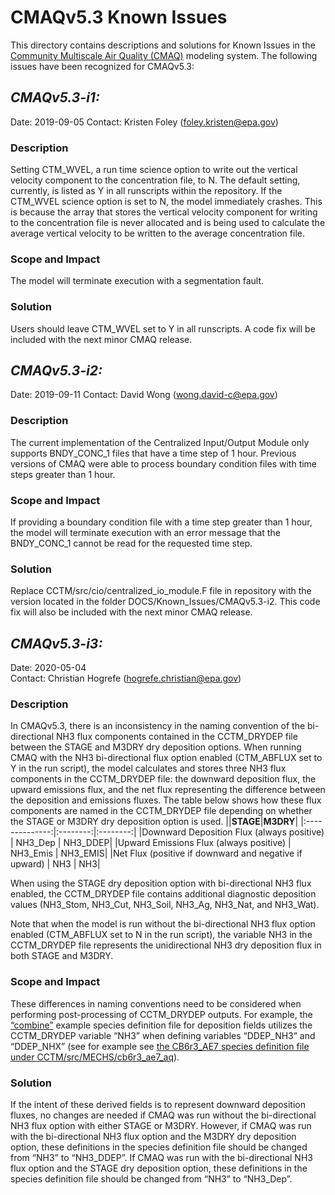 CMAQv5.3 Known Issues
=====================

This directory contains descriptions and solutions for Known Issues in the [Community Multiscale Air Quality (CMAQ)](http://www.epa.gov/cmaq) modeling system.
The following issues have been recognized for CMAQv5.3:

## *CMAQv5.3-i1:* 
Date: 2019-09-05
Contact: Kristen Foley (foley.kristen@epa.gov) 

### Description  
Setting CTM_WVEL, a run time science option to write out the vertical velocity component to the concentration file, to N. The default setting, currently, is listed as Y in all runscripts within the repository. If the CTM_WVEL science option is set to N, the model immediately crashes. This is because the array that stores the vertical velocity component for writing to the concentration file is never allocated and is being used to calculate the average vertical velocity to be written to the average concentration file.

### Scope and Impact
The model will terminate execution with a segmentation fault.

### Solution
Users should leave CTM_WVEL set to Y in all runscripts. A code fix will be included with the next minor CMAQ release.

## *CMAQv5.3-i2:* 
Date: 2019-09-11
Contact: David Wong (wong.david-c@epa.gov) 

### Description  
The current implementation of the Centralized Input/Output Module only supports BNDY_CONC_1 files that have a time step of 1 hour. Previous versions of CMAQ were able to process boundary condition files with time steps greater than 1 hour. 

### Scope and Impact
If providing a boundary condition file with a time step greater than 1 hour, the model will terminate execution with an error message that the BNDY_CONC_1 cannot be read for the requested time step.

### Solution
Replace CCTM/src/cio/centralized_io_module.F file in repository with the version located in the folder DOCS/Known_Issues/CMAQv5.3-i2.
This code fix will also be included with the next minor CMAQ release.

## *CMAQv5.3-i3:* 
Date: 2020-05-04  
Contact: Christian Hogrefe (hogrefe.christian@epa.gov)

### Description  
In CMAQv5.3, there is an inconsistency in the naming convention of the bi-directional NH3 flux components contained in the CCTM_DRYDEP file between the STAGE and M3DRY dry deposition options. When running CMAQ with the NH3 bi-directional flux option enabled (CTM_ABFLUX set to Y in the run script), the model calculates and stores three NH3 flux components in the CCTM_DRYDEP file: the downward deposition flux, the upward emissions flux, and the net flux representing the difference between the deposition and emissions fluxes. The table below shows how these flux components are named in the CCTM_DRYDEP file depending on whether the STAGE or M3DRY dry deposition option is used. 
||**STAGE**|**M3DRY**|
|:--------------:|:--------:|:--------:|
|Downward Deposition Flux (always positive)  |	NH3_Dep     | NH3_DDEP|
|Upward Emissions Flux (always positive)	   |  NH3_Emis	| NH3_EMIS|
|Net Flux (positive if downward and negative if upward)  | NH3 |	NH3|

When using the STAGE dry deposition option with bi-directional NH3 flux enabled, the CCTM_DRYDEP file contains additional diagnostic deposition values (NH3_Stom, NH3_Cut, NH3_Soil, NH3_Ag, NH3_Nat, and NH3_Wat).

Note that when the model is run without the bi-directional NH3 flux option enabled (CTM_ABFLUX set to N in the run script), the variable NH3 in the CCTM_DRYDEP file represents the unidirectional NH3 dry deposition flux in both STAGE and M3DRY.

### Scope and Impact
These differences in naming conventions need to be considered when performing post-processing of CCTM_DRYDEP outputs. For example, the [“combine”](../../POST/combine/README.md) example species definition file for deposition fields utilizes the CCTM_DRYDEP variable “NH3” when defining variables “DDEP_NH3” and “DDEP_NHX” (see for example see [the CB6r3_AE7 species definition file under CCTM/src/MECHS/cb6r3_ae7_aq](../../CCTM/src/MECHS/cb6r3_ae7_aq/SpecDef_Dep_cb6r3_ae7_aq.txt)). 

### Solution
If the intent of these derived fields is to represent downward deposition fluxes, no changes are needed if CMAQ was run without the bi-directional NH3 flux option with either STAGE or M3DRY. However, if CMAQ was run with the bi-directional NH3 flux option and the M3DRY dry deposition option, these definitions in the species definition file should be changed from “NH3” to “NH3_DDEP”. If CMAQ was run with the bi-directional NH3 flux option and the STAGE dry deposition option, these definitions in the species definition file should be changed from “NH3” to “NH3_Dep”.

